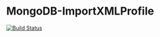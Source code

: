 # MongoDB-ImportXMLProfile
[![Build Status](https://travis-ci.org/leimingshan/MongoDB-ImportXMLProfile.svg?branch=master)](https://travis-ci.org/leimingshan/MongoDB-ImportXMLProfile)
